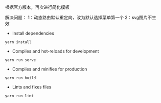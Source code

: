 根据官方版本，再次进行简化模板

解决问题：
1：动态路由默认重定向，改为默认选择菜单第一个
2：svg图片不生效

- Install dependencies
```
yarn install
```

- Compiles and hot-reloads for development
```
yarn run serve
```

- Compiles and minifies for production
```
yarn run build
```

- Lints and fixes files
```
yarn run lint
```
